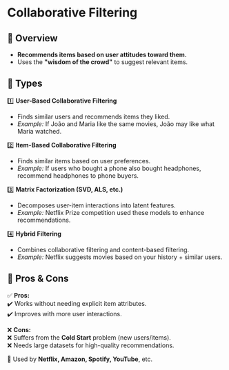 # Collaborative Filtering

## 🔹 Overview

- **Recommends items based on user attitudes toward them.**
- Uses the **"wisdom of the crowd"** to suggest relevant items.

## 🔹 Types

1️⃣ **User-Based Collaborative Filtering**

- Finds similar users and recommends items they liked.
- _Example:_ If João and Maria like the same movies, João may like what Maria watched.

2️⃣ **Item-Based Collaborative Filtering**

- Finds similar items based on user preferences.
- _Example:_ If users who bought a phone also bought headphones, recommend headphones to phone buyers.

3️⃣ **Matrix Factorization (SVD, ALS, etc.)**

- Decomposes user-item interactions into latent features.
- _Example:_ Netflix Prize competition used these models to enhance recommendations.

4️⃣ **Hybrid Filtering**

- Combines collaborative filtering and content-based filtering.
- _Example:_ Netflix suggests movies based on your history + similar users.

## 🔹 Pros & Cons

✅ **Pros:**  
✔️ Works without needing explicit item attributes.  
✔️ Improves with more user interactions.

❌ **Cons:**  
❌ Suffers from the **Cold Start** problem (new users/items).  
❌ Needs large datasets for high-quality recommendations.

🚀 Used by **Netflix, Amazon, Spotify, YouTube**, etc.
